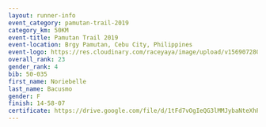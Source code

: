 ```yaml
---
layout: runner-info 
event_category: pamutan-trail-2019 
category_km: 50KM 
event-title: Pamutan Trail 2019 
event-location: Brgy Pamutan, Cebu City, Philippines 
event-logo: https://res.cloudinary.com/raceyaya/image/upload/v1569072806/logo/pamutan-trail_d8abrj.jpg 
overall_rank: 23
gender_rank: 4
bib: 50-035
first_name: Noriebelle
last_name: Bacusmo
gender: F
finish: 14-58-07
certificate: https://drive.google.com/file/d/1tFd7vOgIeQG3lMMJybaNteXhP6hvcqQ3/view?usp=sharing
---
```

